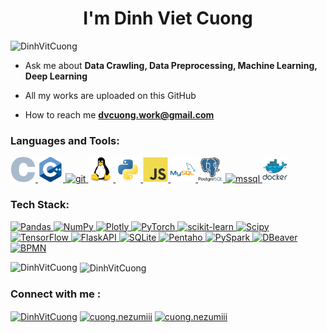 <h1 align="center">I'm Dinh Viet Cuong </h1>

<p align="left"> <img src="https://komarev.com/ghpvc/?username=dinhvitcuong&label=Profile%20views&color=0e75b6&style=flat" alt="DinhVitCuong" /> </p>

- Ask me about **Data Crawling, Data Preprocessing, Machine Learning, Deep Learning**

- All my works are uploaded on this GitHub

- How to reach me **dvcuong.work@gmail.com**

<h3 align="left">Languages and Tools:</h3>
<p align="left"> 
    <a href="https://www.cprogramming.com/" target="_blank" rel="noreferrer"> 
        <img src="https://raw.githubusercontent.com/devicons/devicon/master/icons/c/c-original.svg" alt="c" width="40" height="40"/> 
    </a> 
    <a href="https://www.w3schools.com/cpp/" target="_blank" rel="noreferrer"> 
        <img src="https://raw.githubusercontent.com/devicons/devicon/master/icons/cplusplus/cplusplus-original.svg" alt="cplusplus" width="40" height="40"/> 
    </a> 
    <a href="https://git-scm.com/" target="_blank" rel="noreferrer"> 
        <img src="https://www.vectorlogo.zone/logos/git-scm/git-scm-icon.svg" alt="git" width="40" height="40"/> 
    </a> 
    <a href="https://www.linux.org/" target="_blank" rel="noreferrer"> 
        <img src="https://raw.githubusercontent.com/devicons/devicon/master/icons/linux/linux-original.svg" alt="linux" width="40" height="40"/> 
    </a> 
    <a href="https://www.python.org" target="_blank" rel="noreferrer"> 
        <img src="https://raw.githubusercontent.com/devicons/devicon/master/icons/python/python-original.svg" alt="python" width="40" height="40"/> 
    </a> 
    <a href="https://www.javascript.com/" target="_blank" rel="noreferrer">
        <img src="https://raw.githubusercontent.com/devicons/devicon/master/icons/javascript/javascript-original.svg" alt="javascript" width="40" height="40"/> 
    </a>
    <a href="https://www.mysql.com/" target="_blank" rel="noreferrer"> 
        <img src="https://raw.githubusercontent.com/devicons/devicon/master/icons/mysql/mysql-original-wordmark.svg" alt="mysql" width="40" height="40"/> 
    </a> 
    <a href="https://www.postgresql.org/" target="_blank" rel="noreferrer"> 
        <img src="https://raw.githubusercontent.com/devicons/devicon/master/icons/postgresql/postgresql-original-wordmark.svg" alt="PostgreSQL" width="40" height="40"/> 
    </a>
    <a href="https://www.microsoft.com/en-us/sql-server" target="_blank" rel="noreferrer"> 
        <img src="https://www.svgrepo.com/show/303229/microsoft-sql-server-logo.svg" alt="mssql" width="40" height="40"/> 
    </a> 
    <a href="https://www.docker.com/" target="_blank" rel="noreferrer"> 
        <img src="https://raw.githubusercontent.com/devicons/devicon/master/icons/docker/docker-original-wordmark.svg" alt="docker" width="40" height="40"/> 
    </a> 
</p>

<h3 align="left">Tech Stack:</h3>
<p align="left">
    <a href="https://pandas.pydata.org/" target="_blank" rel="noreferrer">
        <img src="https://img.shields.io/badge/pandas-%23150458.svg?style=flat&logo=pandas&logoColor=white" alt="Pandas">
    </a>
    <a href="https://numpy.org/" target="_blank" rel="noreferrer">
        <img src="https://img.shields.io/badge/numpy-%23013243.svg?style=flat&logo=numpy&logoColor=white" alt="NumPy">
    </a>
    <a href="https://plotly.com/" target="_blank" rel="noreferrer">
        <img src="https://img.shields.io/badge/Plotly-%233F4F75.svg?style=flat&logo=plotly&logoColor=white" alt="Plotly">
    </a>
    <a href="https://pytorch.org/" target="_blank" rel="noreferrer">
        <img src="https://img.shields.io/badge/PyTorch-%23EE4C2C.svg?style=flat&logo=PyTorch&logoColor=white" alt="PyTorch">
    </a>
    <a href="https://scikit-learn.org/" target="_blank" rel="noreferrer">
        <img src="https://img.shields.io/badge/scikit--learn-%23F7931E.svg?style=flat&logo=scikit-learn&logoColor=white" alt="scikit-learn">
    </a>
    <a href="https://www.scipy.org/" target="_blank" rel="noreferrer">
        <img src="https://img.shields.io/badge/SciPy-%230C55A5.svg?style=flat&logo=scipy&logoColor=white" alt="Scipy">
    </a>
    <a href="https://www.tensorflow.org/" target="_blank" rel="noreferrer">
        <img src="https://img.shields.io/badge/TensorFlow-%23FF6F00.svg?style=flat&logo=TensorFlow&logoColor=white" alt="TensorFlow">
    </a>
    <a href="https://flask-restful.readthedocs.io/en/latest/" target="_blank" rel="noreferrer">
        <img src="https://img.shields.io/badge/FlaskAPI-%23000000.svg?style=flat&logo=flask&logoColor=white" alt="FlaskAPI">
    </a>
    <a href="https://www.sqlite.org/" target="_blank" rel="noreferrer">
        <img src="https://img.shields.io/badge/SQLite-%23003B57.svg?style=flat&logo=sqlite&logoColor=white" alt="SQLite">
    </a>
    <a href="https://www.hitachivantara.com/en-us/products/data-management-analytics/pentaho.html" target="_blank" rel="noreferrer">
        <img src="https://img.shields.io/badge/Pentaho-%23007396.svg?style=flat&logo=Pentaho&logoColor=white" alt="Pentaho">
    </a>
    <a href="https://spark.apache.org/docs/latest/api/python/" target="_blank" rel="noreferrer">
        <img src="https://img.shields.io/badge/PySpark-%23000000.svg?style=flat&logo=apache-spark&logoColor=%23E25A1C" alt="PySpark">
    </a>
    <a href="https://dbeaver.io/" target="_blank" rel="noreferrer">
        <img src="https://img.shields.io/badge/DBeaver-%233E4E88.svg?style=flat&logo=DBeaver&logoColor=white" alt="DBeaver">
    </a>
    <a href="https://www.bpmn.org/" target="_blank" rel="noreferrer">
        <img src="https://img.shields.io/badge/BPMN-%23FF5733.svg?style=flat&logo=workflow&logoColor=white" alt="BPMN">
    </a>
</p>


<p><img align="left" src="https://github-readme-stats.vercel.app/api/top-langs?username=DinhVitCuong&show_icons=true&locale=en&layout=compact" alt="DinhVitCuong" /></p>

<p>&nbsp;<img align="center" src="https://github-readme-stats.vercel.app/api?username=DinhVitCuong&show_icons=true&locale=en" alt="DinhVitCuong" /></p>

<h3 align="left">Connect with me :</h3>
<p align="left">
<a href="https://linkedin.com/in/dinhvitcuong" target="blank"><img align="center" src="https://raw.githubusercontent.com/rahuldkjain/github-profile-readme-generator/master/src/images/icons/Social/linked-in-alt.svg" alt="DinhVitCuong" height="30" width="40" /></a>
<a href="https://fb.com/cuong.nezumiii" target="blank"><img align="center" src="https://raw.githubusercontent.com/rahuldkjain/github-profile-readme-generator/master/src/images/icons/Social/facebook.svg" alt="cuong.nezumiii" height="30" width="40" /></a>
<a href="https://instagram.com/cuong.nezumiii" target="blank"><img align="center" src="https://raw.githubusercontent.com/rahuldkjain/github-profile-readme-generator/master/src/images/icons/Social/instagram.svg" alt="cuong.nezumiii" height="30" width="40" /></a>
</p>
